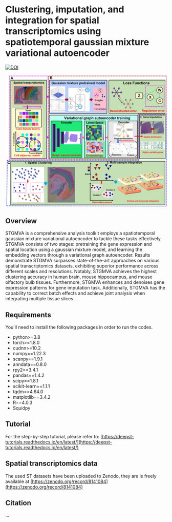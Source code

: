 # Clustering, imputation, and integration for spatial transcriptomics using spatiotemporal gaussian mixture variational autoencoder

[![DOI](https://zenodo.org/badge/DOI/10.5281/zenodo.8141084.svg)](https://doi.org/10.5281/zenodo.8141084)

![](https://github.com/narutoten520/STGMVA/blob/82e612fd371aaaa0f6b7ce7179c4e441690952ad/STGMVA.jpg)

## Overview
STGMVA is a comprehensive analysis toolkit employs a spatiotemporal gaussian mixture variational autoencoder to tackle these tasks effectively. STGMVA consists of two stages: pretraining the gene expression and spatial location using a gaussian mixture model, and learning the embedding vectors through a variational graph autoencoder. Results demonstrate STGMVA surpasses state-of-the-art approaches on various spatial transcriptomics datasets, exhibiting superior performance across different scales and resolutions. Notably, STGMVA achieves the highest clustering accuracy in human brain, mouse hippocampus, and mouse olfactory bulb tissues. Furthermore, STGMVA enhances and denoises gene expression patterns for gene imputation task. Additionally, STGMVA has the capability to correct batch effects and achieve joint analysis when integrating multiple tissue slices.

## Requirements
You'll need to install the following packages in order to run the codes.
* python>=3.8
* torch>=1.8.0
* cudnn>=10.2
* numpy==1.22.3
* scanpy==1.9.1
* anndata==0.8.0
* rpy2==3.4.1
* pandas==1.4.2
* scipy==1.8.1
* scikit-learn==1.1.1
* tqdm==4.64.0
* matplotlib==3.4.2
* R==4.0.3
* Squidpy
## Tutorial
For the step-by-step tutorial, please refer to:
[https://deepst-tutorials.readthedocs.io/en/latest/](https://deepst-tutorials.readthedocs.io/en/latest/)

## Spatial transcriptomics data
The used ST datasets have been uploaded to Zenodo, they are is freely available at [https://zenodo.org/record/8141084](https://zenodo.org/record/8141084)

## Citation
...
